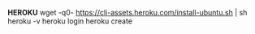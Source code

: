 **HEROKU** &#x000D;
wget -q0- https://cli-assets.heroku.com/install-ubuntu.sh | sh
heroku -v
heroku login
heroku create
